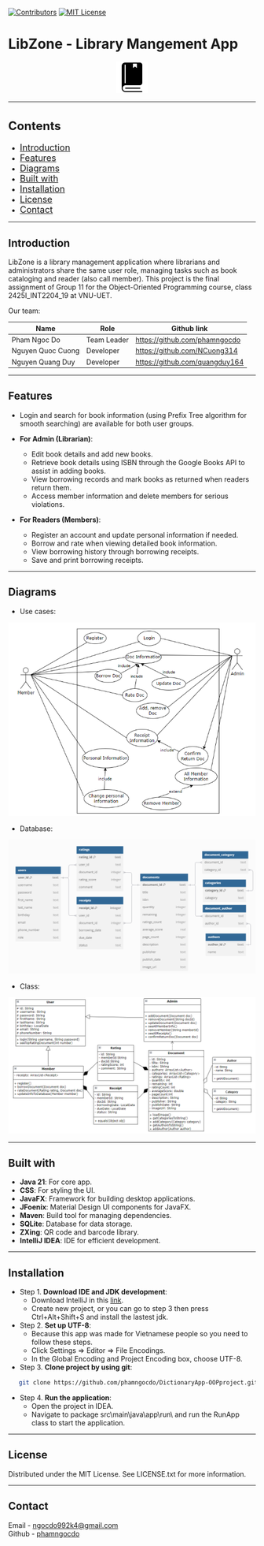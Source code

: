 [![Contributors](https://img.shields.io/badge/contributors-3-brightgreen.svg?style=for-the-badge)](#)
[![MIT License](https://img.shields.io/badge/license-MIT-blue.svg?style=for-the-badge)](#)

# LibZone - Library Mangement App
<div align="center">
  <img src="/src/main/resources/graphic/images/logo.png" alt="Logo" width="64" height="64">
</div>

---
<h2 style="font-size: 24px;">Contents</h2>

- <span style="font-size: 18px;">[Introduction](#introduction)</span>
- <span style="font-size: 18px;">[Features](#features)</span>
- <span style="font-size: 18px;">[Diagrams](#diagrams)</span>
- <span style="font-size: 18px;">[Built with](#built-with)</span>
- <span style="font-size: 18px;">[Installation](#installation)</span>
- <span style="font-size: 18px;">[License](#license)</span>
- <span style="font-size: 18px;">[Contact](#contact)</span>
---

## Introduction
LibZone is a library management application where librarians and administrators share the same user role, managing tasks such as book cataloging and reader (also call member). This project is the final assignment of Group 11 for the Object-Oriented Programming course, class 2425I_INT2204_19 at VNU-UET.  

Our team:

| Name              | Role        | Github link                   |
|-------------------|-------------|-------------------------------|
| Pham Ngoc Do      | Team Leader | https://github.com/phamngocdo |
| Nguyen Quoc Cuong | Developer   | https://github.com/NCuong314        |
| Nguyen Quang Duy  | Developer   | https://github.com/quangduy164        |

---
## Features
- Login and search for book information (using Prefix Tree algorithm for smooth searching) are available for both user groups.

- **For Admin (Librarian)**:
  - Edit book details and add new books.
  - Retrieve book details using ISBN through the Google Books API to assist in adding books.
  - View borrowing records and mark books as returned when readers return them.
  - Access member information and delete members for serious violations.

- **For Readers (Members)**:
  - Register an account and update personal information if needed.
  - Borrow and rate when viewing detailed book information.
  - View borrowing history through borrowing receipts.
  - Save and print borrowing receipts.
---
## Diagrams
- Use cases:
<div align="center">
  <img src="/src/main/java/app/Use%20cases%20Diagram.png" alt="UseCases">
</div>

- Database:
<div align="center">
  <img src="/src/main/java/app/dao/Database%20Diagram.png" alt="Database">
</div>

- Class:
<div align="center">
  <img src="/src/main/java/app/base/Class%20Diagram.png" alt="Class">
</div>

---
## Built with
- **Java 21**: For core app.
- **CSS**: For styling the UI.
- **JavaFX**: Framework for building desktop applications.
- **JFoenix**: Material Design UI components for JavaFX.
- **Maven**: Build tool for managing dependencies.
- **SQLite**: Database for data storage.
- **ZXing**: QR code and barcode library.
- **IntelliJ IDEA**: IDE for efficient development.

---
## Installation
- Step 1. **Download IDE and JDK development**:  
    - Download IntelliJ in this [link](https://www.jetbrains.com/idea/download/?section=windows).
    - Create new project, or you can go to step 3 then press Ctrl+Alt+Shift+S and install the lastest jdk.
- Step 2. **Set up UTF-8**:  
    - Because this app was made for Vietnamese people so you need to follow these steps.
    - Click Settings => Editor => File Encodings.
    - In the Global Encoding and Project Encoding box, choose UTF-8.
- Step 3. **Clone project by using git**:  
```bash
   git clone https://github.com/phamngocdo/DictionaryApp-OOPproject.git
```
- Step 4. **Run the application**:
  - Open the project in IDEA.
  - Navigate to package src\main\java\app\run\ and run the RunApp class to start the application.

---
## License
Distributed under the MIT License. See LICENSE.txt for more information.

---
## Contact
Email - [ngocdo992k4@gmail.com](mailto:ngocdo992k4@gmail.com)  
Github - [phamngocdo](https://github.com/phamngocdo) 

